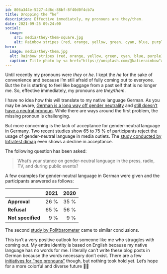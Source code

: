 ```yaml
---
id: 806a344e-5227-4d6c-88bf-8f40d0f4cb7a
title: Dropping the “he”
description: Effective immediately, my pronouns are they/them.
date: 2021-09-25 09:24:00
social:
  image:
    src: media/they-them-square.jpg
    alt: Rainbow stripes (red, orange, yellow, green, cyan, blue, purple) in the background. Pronouns “they/them” prominently placed black on white in the center.
hero:
  image: media/they-them.jpg
  alt: Rainbow stripes (red, orange, yellow, green, cyan, blue, purple) in the background. Pronouns “they/them” prominently placed black on white in the center.
  caption: Title photo by <a href="https://unsplash.com/@katierainbow">Katie Rainbow</a> on <a href="https://unsplash.com/photos/90bg59HzXxE">Unsplash</a>.
---
```


Until recently my pronouns were _they_ or _he_. I kept the _he_ for the sake of convenience and because I’m still afraid of fully coming out to everyone. But the _he_ is starting to feel like baggage from a past self that is no longer me. So, effective immediately, my pronouns are _they/them_.

I have no idea how this will translate to my native language German. As you may be aware, [German is a long way off gender neutrality](../german-language-and-gender/) and [still doesn’t have a neutral pronoun](../missing-neutral-pronoun-german/). While there are ways around the first problem, the missing pronoun is challenging.

But more concerning is the lack of acceptance for gender-neutral language in Germany. Two recent studies show 65 to 75 % of participants reject the usage of gender-neutral language in media outlets. The [study conducted by Infratest dimap](https://de.wikipedia.org/wiki/Geschlechtergerechte_Sprache#dimap2021) even shows a decline in acceptance.

The following question has been asked:

> What’s your stance on gender-neutral language in the press, radio, TV, and during public events?

A few examples for gender-neutral language in German were given and the participants answered as follows:

|                   | 2021 | 2020 |
|-------------------|-----:|-----:|
| **Approval**      | 26 % | 35 % |
| **Refusal**       | 65 % | 56 % |
| **Not specified** |  9 % |  9 % |

The second [study by Politbarometer](https://de.wikipedia.org/wiki/Geschlechtergerechte_Sprache#Politbarometer2021) came to similar conclusions.

This isn’t a very positive outlook for someone like me who struggles with coming out. My entire identity is based on English because my native language has no words for me. I literally can’t write these blog posts in German because the words necessary don’t exist. There are a few [initiatives for “neo pronouns”](https://de.wikipedia.org/wiki/Nichtbin%C3%A4re_Geschlechtsidentit%C3%A4t#Empfehlungen_im_Deutschen) though, but nothing took hold yet. Let’s hope for a more colorful and diverse future 🏳️‍🌈
